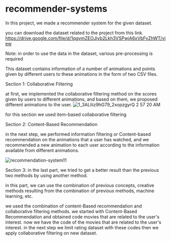 # recommender-systems

In this project, we made a recommender system for the given dataset.

you can download the dataset related to the project from this link.
https://drive.google.com/file/d/1qgvmZEOJiyb2Lkh3VSPwjA6xVbFyZhWT/view

Note: in order to use the data in the dataset, various pre-processing is required

This dataset contains information of a number of animations and points given by different users to these animations in the form of two CSV files.

Section 1: Collaborative Filtering

at first, we implemented the collaborative filtering method on the scores given by users to different animations, and based on them, we proposed different animations to the user.
![1_3ALliiz9hG79_2xopzgyrQ 2 57 20 AM](https://user-images.githubusercontent.com/47056654/195467508-cf80c6ca-fae4-49a3-8144-c67da48b32b0.jpg)

for this section we used item-based collaborative filtering

Section 2: Content-Based Recommendation 

in the next step, we performed information filtering or Content-based recommendation on the animations that a user has watched, and we recommended a new animation to each user according to the information available from different animations.




![recommendation-system11](https://user-images.githubusercontent.com/47056654/195469234-5b738a5f-c9eb-4429-9ac8-9f7dea6362a6.jpg)

Section 3: in the last part, we tried to get a better result than the previous two methods by using another method. 

in this part, we can use the combination of previous concepts, creative methods resulting from the combination of previous methods, machine learning, etc.

we used the combination of content-Based recommendation and collaborative filtering methods.
we started with Content-Based Recommendation and obtained code movies that are related to the user's interest.
now we have the code of the movies that are related to the user's interest. 
in the next step we limit rating dataset with these codes then we apply collaborative filtering on new dataset.

